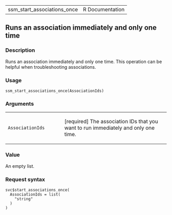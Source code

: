<table style="width: 100%;">
<tbody>
<tr class="odd">
<td>ssm_start_associations_once</td>
<td style="text-align: right;">R Documentation</td>
</tr>
</tbody>
</table>

## Runs an association immediately and only one time

### Description

Runs an association immediately and only one time. This operation can be
helpful when troubleshooting associations.

### Usage

    ssm_start_associations_once(AssociationIds)

### Arguments

<table>
<colgroup>
<col style="width: 35%" />
<col style="width: 65%" />
</colgroup>
<tbody>
<tr class="odd">
<td><code
id="ssm_start_associations_once_:_AssociationIds">AssociationIds</code></td>
<td><p>[required] The association IDs that you want to run immediately
and only one time.</p></td>
</tr>
</tbody>
</table>

### Value

An empty list.

### Request syntax

    svc$start_associations_once(
      AssociationIds = list(
        "string"
      )
    )
